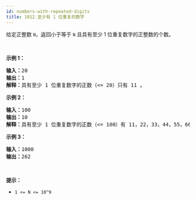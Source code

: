 ```yaml
---
id: numbers-with-repeated-digits
title: 1012.至少有 1 位重复的数字
---
```

给定正整数 <code>N</code>，返回小于等于 <code>N</code> 且具有至少 1 位重复数字的正整数的个数。

 

**示例 1：**


<pre><strong>输入：</strong>20<br/><strong>输出：</strong>1<br/><strong>解释：</strong>具有至少 1 位重复数字的正数（&lt;= 20）只有 11 。<br/></pre>

**示例 2：**


<pre><strong>输入：</strong>100<br/><strong>输出：</strong>10<br/><strong>解释：</strong>具有至少 1 位重复数字的正数（&lt;= 100）有 11，22，33，44，55，66，77，88，99 和 100 。<br/></pre>

**示例 3：**


<pre><strong>输入：</strong>1000<br/><strong>输出：</strong>262<br/></pre>

 

**提示：**

- <code>1 &lt;= N &lt;= 10^9</code>